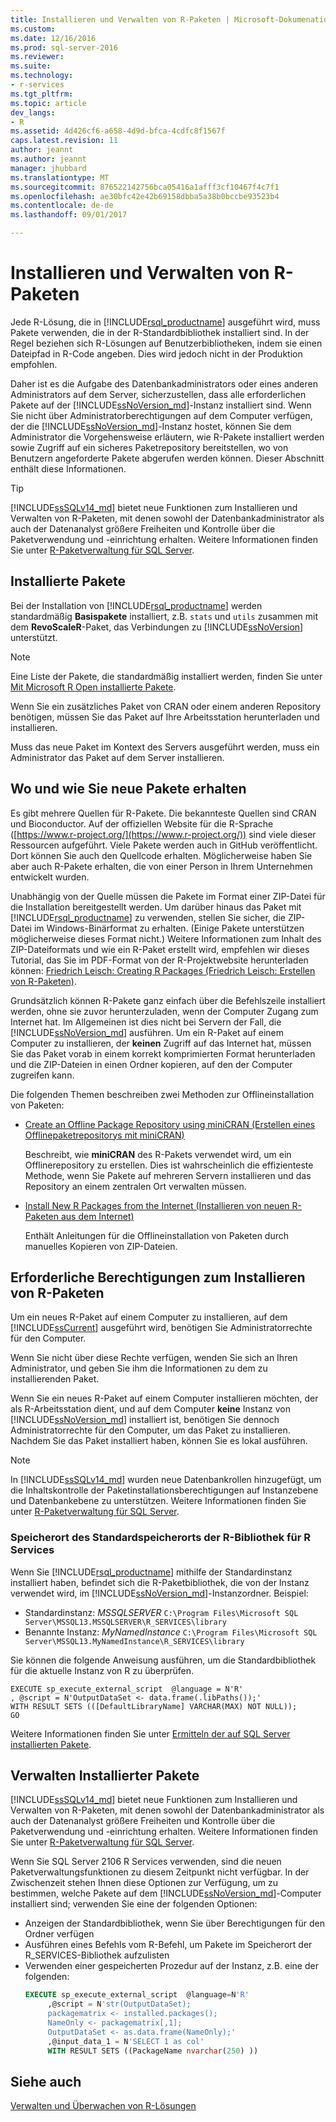 ```yaml
---
title: Installieren und Verwalten von R-Paketen | Microsoft-Dokumenation
ms.custom: 
ms.date: 12/16/2016
ms.prod: sql-server-2016
ms.reviewer: 
ms.suite: 
ms.technology:
- r-services
ms.tgt_pltfrm: 
ms.topic: article
dev_langs:
- R
ms.assetid: 4d426cf6-a658-4d9d-bfca-4cdfc8f1567f
caps.latest.revision: 11
author: jeannt
ms.author: jeannt
manager: jhubbard
ms.translationtype: MT
ms.sourcegitcommit: 876522142756bca05416a1afff3cf10467f4c7f1
ms.openlocfilehash: ae30bfc42e42b69158dbba5a38b0bccbe93523b4
ms.contentlocale: de-de
ms.lasthandoff: 09/01/2017

---
```

# <a name="installing-and-managing-r-packages"></a>Installieren und Verwalten von R-Paketen
 Jede R-Lösung, die in [!INCLUDE[rsql_productname](../../includes/rsql-productname-md.md)] ausgeführt wird, muss Pakete verwenden, die in der R-Standardbibliothek installiert sind. In der Regel beziehen sich R-Lösungen auf Benutzerbibliotheken, indem sie einen Dateipfad in R-Code angeben. Dies wird jedoch nicht in der Produktion empfohlen.

Daher ist es die Aufgabe des Datenbankadministrators oder eines anderen Administrators auf dem Server, sicherzustellen, dass alle erforderlichen Pakete auf der [!INCLUDE[ssNoVersion_md](../../includes/ssnoversion-md.md)]-Instanz installiert sind. Wenn Sie nicht über Administratorberechtigungen auf dem Computer verfügen, der die [!INCLUDE[ssNoVersion_md](../../includes/ssnoversion-md.md)]-Instanz hostet, können Sie dem Administrator die Vorgehensweise erläutern, wie R-Pakete installiert werden sowie Zugriff auf ein sicheres Paketrepository bereitstellen, wo von Benutzern angeforderte Pakete abgerufen werden können. Dieser Abschnitt enthält diese Informationen. 

> [!TIP]
> [!INCLUDE[ssSQLv14_md](../../includes/sssqlv14-md.md)] bietet neue Funktionen zum Installieren und Verwalten von R-Paketen, mit denen sowohl der Datenbankadministrator als auch der Datenanalyst größere Freiheiten und Kontrolle über die Paketverwendung und -einrichtung erhalten. Weitere Informationen finden Sie unter [R-Paketverwaltung für SQL Server](../../advanced-analytics/r-services/r-package-management-for-sql-server-r-services.md). 

## <a name="installed-packages"></a>Installierte Pakete
Bei der Installation von [!INCLUDE[rsql_productname](../../includes/rsql-productname-md.md)] werden standardmäßig **Basispakete** installiert, z.B. `stats` und `utils` zusammen mit dem **RevoScaleR**-Paket, das Verbindungen zu [!INCLUDE[ssNoVersion](../../includes/ssnoversion-md.md)] unterstützt.  
  
 
> [!NOTE]  
>  Eine Liste der Pakete, die standardmäßig installiert werden, finden Sie unter [Mit Microsoft R Open installierte Pakete](https://mran.microsoft.com/rro/installed/).  

 Wenn Sie ein zusätzliches Paket von CRAN oder einem anderen Repository benötigen, müssen Sie das Paket auf Ihre Arbeitsstation herunterladen und installieren.  
  
 Muss das neue Paket im Kontext des Servers ausgeführt werden, muss ein Administrator das Paket auf dem Server installieren.   
   
## <a name="where-and-how-to-get-new-packages"></a>Wo und wie Sie neue Pakete erhalten  
 Es gibt mehrere Quellen für R-Pakete. Die bekannteste Quellen sind CRAN und Bioconductor. Auf der offiziellen Website für die R-Sprache ([https://www.r-project.org/](https://www.r-project.org/)) sind viele dieser Ressourcen aufgeführt. Viele Pakete werden auch in GitHub veröffentlicht. Dort können Sie auch den Quellcode erhalten. Möglicherweise haben Sie aber auch R-Pakete erhalten, die von einer Person in Ihrem Unternehmen entwickelt wurden.  
  
 Unabhängig von der Quelle müssen die Pakete im Format einer ZIP-Datei für die Installation bereitgestellt werden. Um darüber hinaus das Paket mit [!INCLUDE[rsql_productname](../../includes/rsql-productname-md.md)] zu verwenden, stellen Sie sicher, die ZIP-Datei im Windows-Binärformat zu erhalten. (Einige Pakete unterstützen möglicherweise dieses Format nicht.) Weitere Informationen zum Inhalt des ZIP-Dateiformats und wie ein R-Paket erstellt wird, empfehlen wir dieses Tutorial, das Sie im PDF-Format von der R-Projektwebsite herunterladen können: [Friedrich Leisch: Creating R Packages (Friedrich Leisch: Erstellen von R-Paketen)](http://cran.r-project.org/doc/contrib/Leisch-CreatingPackages.pdf). 
  
 Grundsätzlich können R-Pakete ganz einfach über die Befehlszeile installiert werden, ohne sie zuvor herunterzuladen, wenn der Computer Zugang zum Internet hat.  Im Allgemeinen ist dies nicht bei Servern der Fall, die [!INCLUDE[ssNoVersion_md](../../includes/ssnoversion-md.md)] ausführen.  Um ein R-Paket auf einem Computer zu installieren, der **keinen** Zugriff auf das Internet hat, müssen Sie das Paket vorab in einem korrekt komprimierten Format herunterladen und die ZIP-Dateien in einen Ordner kopieren, auf den der Computer zugreifen kann. 
 
 Die folgenden Themen beschreiben zwei Methoden zur Offlineinstallation von Paketen: 

+ [Create an Offline Package Repository using miniCRAN (Erstellen eines Offlinepaketrepositorys mit miniCRAN)](../../advanced-analytics/r-services/create-a-local-package-repository-using-minicran.md)

  Beschreibt, wie **miniCRAN** des R-Pakets verwendet wird, um ein Offlinerepository zu erstellen. Dies ist wahrscheinlich die effizienteste Methode, wenn Sie Pakete auf mehreren Servern installieren und das Repository an einem zentralen Ort verwalten müssen. 
+ [Install New R Packages from the Internet (Installieren von neuen R-Paketen aus dem Internet)](../../advanced-analytics/r-services/install-additional-r-packages-on-sql-server.md)

  Enthält Anleitungen für die Offlineinstallation von Paketen durch manuelles Kopieren von ZIP-Dateien.   

## <a name="permissions-required-for-installing-r-packages"></a>Erforderliche Berechtigungen zum Installieren von R-Paketen  
  
Um ein neues R-Paket auf einem Computer zu installieren, auf dem [!INCLUDE[ssCurrent](../../includes/sscurrent-md.md)] ausgeführt wird, benötigen Sie Administratorrechte für den Computer.   

Wenn Sie nicht über diese Rechte verfügen, wenden Sie sich an Ihren Administrator, und geben Sie ihm die Informationen zu dem zu installierenden Paket.  
  

Wenn Sie ein neues R-Paket auf einem Computer installieren möchten, der als R-Arbeitsstation dient, und auf dem Computer **keine** Instanz von [!INCLUDE[ssNoVersion_md](../../includes/ssnoversion-md.md)] installiert ist, benötigen Sie dennoch Administratorrechte für den Computer, um das Paket zu installieren. Nachdem Sie das Paket installiert haben, können Sie es lokal ausführen.  
 
> [!NOTE]
> In [!INCLUDE[ssSQLv14_md](../../includes/sssqlv14-md.md)] wurden neue Datenbankrollen hinzugefügt, um die Inhaltskontrolle der Paketinstallationsberechtigungen auf Instanzebene und Datenbankebene zu unterstützen. Weitere Informationen finden Sie unter [R-Paketverwaltung für SQL Server](../../advanced-analytics/r-services/r-package-management-for-sql-server-r-services.md).
 

### <a name="location-of-default-r-library-location-for-r-services"></a>Speicherort des Standardspeicherorts der R-Bibliothek für R Services

Wenn Sie [!INCLUDE[rsql_productname](../../includes/rsql-productname-md.md)] mithilfe der Standardinstanz installiert haben, befindet sich die R-Paketbibliothek, die von der Instanz verwendet wird, im [!INCLUDE[ssNoVersion_md](../../includes/ssnoversion-md.md)]-Instanzordner. Beispiel: 

+ Standardinstanz: _MSSQLSERVER_
  `C:\Program Files\Microsoft SQL Server\MSSQL13.MSSQLSERVER\R_SERVICES\library`
+ Benannte Instanz: _MyNamedInstance_
  `C:\Program Files\Microsoft SQL Server\MSSQL13.MyNamedInstance\R_SERVICES\library` 


Sie können die folgende Anweisung ausführen, um die Standardbibliothek für die aktuelle Instanz von R zu überprüfen. 
~~~~
EXECUTE sp_execute_external_script  @language = N'R'
, @script = N'OutputDataSet <- data.frame(.libPaths());'
WITH RESULT SETS (([DefaultLibraryName] VARCHAR(MAX) NOT NULL));
GO
~~~~

Weitere Informationen finden Sie unter [Ermitteln der auf SQL Server installierten Pakete](../../advanced-analytics/r-services/determine-which-packages-are-installed-on-sql-server.md).

## <a name="managing-installed-packages"></a>Verwalten Installierter Pakete

[!INCLUDE[ssSQLv14_md](../../includes/sssqlv14-md.md)] bietet neue Funktionen zum Installieren und Verwalten von R-Paketen, mit denen sowohl der Datenbankadministrator als auch der Datenanalyst größere Freiheiten und Kontrolle über die Paketverwendung und -einrichtung erhalten. Weitere Informationen finden Sie unter [R-Paketverwaltung für SQL Server](../../advanced-analytics/r-services/r-package-management-for-sql-server-r-services.md). 

Wenn Sie SQL Server 2106 R Services verwenden, sind die neuen Paketverwaltungsfunktionen zu diesem Zeitpunkt nicht verfügbar. In der Zwischenzeit stehen Ihnen diese Optionen zur Verfügung, um zu bestimmen, welche Pakete auf dem [!INCLUDE[ssNoVersion_md](../../includes/ssnoversion-md.md)]-Computer installiert sind; verwenden Sie eine der folgenden Optionen:

+ Anzeigen der Standardbibliothek, wenn Sie über Berechtigungen für den Ordner verfügen
+ Ausführen eines Befehls vom R-Befehl, um Pakete im Speicherort der R_SERVICES-Bibliothek aufzulisten
+ Verwenden einer gespeicherten Prozedur auf der Instanz, z.B. eine der folgenden:
   ```SQL
   EXECUTE sp_execute_external_script  @language=N'R'  
        ,@script = N'str(OutputDataSet);  
        packagematrix <- installed.packages();  
        NameOnly <- packagematrix[,1];  
        OutputDataSet <- as.data.frame(NameOnly);'  
        ,@input_data_1 = N'SELECT 1 as col'  
        WITH RESULT SETS ((PackageName nvarchar(250) ))   
   ```


 ## <a name="see-also"></a>Siehe auch  
 [Verwalten und Überwachen von R-Lösungen](../../advanced-analytics/r-services/managing-and-monitoring-r-solutions.md)  

